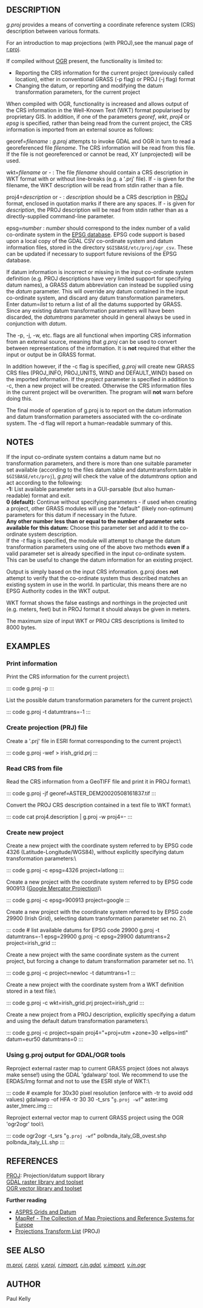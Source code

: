 ## DESCRIPTION

*g.proj* provides a means of converting a coordinate reference system
(CRS) description between various formats.

For an introduction to map projections (with PROJ),see the manual page
of [r.proj](r.proj.html).

If compiled without [OGR](https://gdal.org/) present, the functionality
is limited to:

-   Reporting the CRS information for the current project (previously
    called location), either in conventional GRASS (-p flag) or PROJ (-j
    flag) format
-   Changing the datum, or reporting and modifying the datum
    transformation parameters, for the current project

When compiled with OGR, functionality is increased and allows output of
the CRS information in the Well-Known Text (WKT) format popularised by
proprietary GIS. In addition, if one of the parameters *georef*, *wkt*,
*proj4* or *epsg* is specified, rather than being read from the current
project, the CRS information is imported from an external source as
follows:

georef=*filename*
:   *g.proj* attempts to invoke GDAL and OGR in turn to read a
    georeferenced file *filename*. The CRS information will be read from
    this file. If the file is not georeferenced or cannot be read, XY
    (unprojected) will be used.

wkt=*filename* or *-*
:   The file *filename* should contain a CRS description in WKT format
    with or without line-breaks (e.g. a \'.prj\' file). If *-* is given
    for the filename, the WKT description will be read from stdin rather
    than a file.

proj4=*description* or *-*
:   *description* should be a CRS description in
    [PROJ](https://proj.org/) format, enclosed in quotation marks if
    there are any spaces. If *-* is given for *description*, the PROJ
    description will be read from stdin rather than as a
    directly-supplied command-line parameter.

epsg=*number*
:   *number* should correspond to the index number of a valid
    co-ordinate system in the [EPSG
    database](http://www.epsg.org/CurrentDB.html). EPSG code support is
    based upon a local copy of the GDAL CSV co-ordinate system and datum
    information files, stored in the directory
    `$GISBASE/etc/proj/ogr_csv`. These can be updated if necessary to
    support future revisions of the EPSG database.

If datum information is incorrect or missing in the input co-ordinate
system definition (e.g. PROJ descriptions have very limited support for
specifying datum names), a GRASS datum abbreviation can instead be
supplied using the *datum* parameter. This will override any datum
contained in the input co-ordinate system, and discard any datum
transformation parameters. Enter datum=*list* to return a list of all
the datums supported by GRASS. Since any existing datum transformation
parameters will have been discarded, the *datumtrans* parameter should
in general always be used in conjunction with *datum*.

The -p, -j, -w, etc. flags are all functional when importing CRS
information from an external source, meaning that *g.proj* can be used
to convert between representations of the information. It is **not**
required that either the input or output be in GRASS format.

In addition however, if the -c flag is specified, *g.proj* will create
new GRASS CRS files (PROJ_INFO, PROJ_UNITS, WIND and DEFAULT_WIND) based
on the imported information. If the *project* parameter is specified in
addition to -c, then a new project will be created. Otherwise the CRS
information files in the current project will be overwritten. The
program will **not** warn before doing this.

The final mode of operation of g.proj is to report on the datum
information and datum transformation parameters associated with the
co-ordinate system. The -d flag will report a human-readable summary of
this.

## NOTES

If the input co-ordinate system contains a datum name but no
transformation parameters, and there is more than one suitable parameter
set available (according to the files datum.table and
datumtransform.table in `$GISBASE/etc/proj`), *g.proj* will check the
value of the *datumtrans* option and act according to the following:\
**-1:** List available parameter sets in a GUI-parsable (but also
human-readable) format and exit.\
**0 (default):** Continue without specifying parameters - if used when
creating a project, other GRASS modules will use the \"default\" (likely
non-optimum) parameters for this datum if necessary in the future.\
**Any other number less than or equal to the number of parameter sets
available for this datum:** Choose this parameter set and add it to the
co-ordinate system description.\
If the *-t* flag is specified, the module will attempt to change the
datum transformation parameters using one of the above two methods
**even if** a valid parameter set is already specified in the input
co-ordinate system. This can be useful to change the datum information
for an existing project.

Output is simply based on the input CRS information. g.proj does **not**
attempt to verify that the co-ordinate system thus described matches an
existing system in use in the world. In particular, this means there are
no EPSG Authority codes in the WKT output.

WKT format shows the false eastings and northings in the projected unit
(e.g. meters, feet) but in PROJ format it should always be given in
meters.

The maximum size of input WKT or PROJ CRS descriptions is limited to
8000 bytes.

## EXAMPLES

### Print information

Print the CRS information for the current project:\

::: code
    g.proj -p
:::

List the possible datum transformation parameters for the current
project:\

::: code
    g.proj -t datumtrans=-1
:::

### Create projection (PRJ) file

Create a \'.prj\' file in ESRI format corresponding to the current
project:\

::: code
    g.proj -wef > irish_grid.prj
:::

### Read CRS from file

Read the CRS information from a GeoTIFF file and print it in PROJ
format:\

::: code
    g.proj -jf georef=ASTER_DEM20020508161837.tif
:::

Convert the PROJ CRS description contained in a text file to WKT
format:\

::: code
    cat proj4.description | g.proj -w proj4=-
:::

### Create new project

Create a new project with the coordinate system referred to by EPSG code
4326 (Latitude-Longitude/WGS84), without explicitly specifying datum
transformation parameters:\

::: code
    g.proj -c epsg=4326 project=latlong
:::

Create a new project with the coordinate system referred to by EPSG code
900913 ([Google Mercator
Projection](http://spatialreference.org/ref/user/6/))\

::: code
    g.proj -c epsg=900913 project=google
:::

Create a new project with the coordinate system referred to by EPSG code
29900 (Irish Grid), selecting datum transformation parameter set no. 2:\

::: code
    # list available datums for EPSG code 29900
    g.proj -t datumtrans=-1 epsg=29900
    g.proj -c epsg=29900 datumtrans=2 project=irish_grid
:::

Create a new project with the same coordinate system as the current
project, but forcing a change to datum transformation parameter set no.
1:\

::: code
    g.proj -c project=newloc -t datumtrans=1
:::

Create a new project with the coordinate system from a WKT definition
stored in a text file:\

::: code
    g.proj -c wkt=irish_grid.prj project=irish_grid
:::

Create a new project from a PROJ description, explicitly specifying a
datum and using the default datum transformation parameters:\

::: code
    g.proj -c project=spain proj4="+proj=utm +zone=30 +ellps=intl" datum=eur50 datumtrans=0
:::

### Using g.proj output for GDAL/OGR tools

Reproject external raster map to current GRASS project (does not always
make sense!) using the GDAL \'gdalwarp\' tool. We recommend to use the
ERDAS/Img format and not to use the ESRI style of WKT:\

::: code
    # example for 30x30 pixel resolution (enforce with -tr to avoid odd values)
    gdalwarp -of HFA -tr 30 30 -t_srs "`g.proj -wf`" aster.img aster_tmerc.img
:::

Reproject external vector map to current GRASS project using the OGR
\'ogr2ogr\' tool:\

::: code
    ogr2ogr -t_srs "`g.proj -wf`" polbnda_italy_GB_ovest.shp polbnda_italy_LL.shp
:::

## REFERENCES

[PROJ](https://proj.org): Projection/datum support library\
[GDAL raster library and toolset](https://gdal.org)\
[OGR vector library and toolset](https://gdal.org/)

**Further reading**

-   [ASPRS Grids and
    Datum](https://www.asprs.org/asprs-publications/grids-and-datums)
-   [MapRef - The Collection of Map Projections and Reference Systems
    for Europe](http://www.mapref.org)
-   [Projections Transform List](http://geotiff.maptools.org/proj_list/)
    (PROJ)

## SEE ALSO

*[m.proj](m.proj.html), [r.proj](r.proj.html), [v.proj](v.proj.html),
[r.import](r.import.html), [r.in.gdal](r.in.gdal.html),
[v.import](v.import.html), [v.in.ogr](v.in.ogr.html)*

## AUTHOR

Paul Kelly
